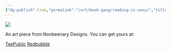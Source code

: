 ```yaml
---
{"dg-publish":true,"permalink":"/art/book-gang/reading-is-sexy/","title":"Reading Is Sexy","tags":["Art","Books"]}
---
```



![](https://baserow-media.ams3.digitaloceanspaces.com/user_files/v7B9h4t2KFgKID56TojfsSkP13XvW1tV_2ba405e19b2130f96c134025aa532e649335aadf4704b90499584dc48d2c2f49.jpg)

An art piece from Nonbeenary Designs. You can get yours at:

[TeePublic](https://www.teepublic.com/t-shirt/48556137-reading-is-sexy?store_id=258912)
[Redbubble](https://www.redbubble.com/shop/ap/149431456?ref=studio-promote)
